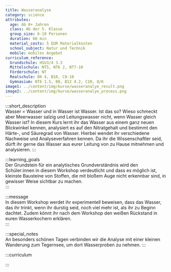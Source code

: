 ```yaml
---
title: Wasseranalyse
category: science
attributes:
  age: Ab 8+ Jahren
  class: Ab der 5. Klasse
  group_size: 6-10 Personen
  duration: 60 min  
  material_costs: 5 EUR Materialkosten
  school_subject: Natur und Technik
  mobile: mobiles Angebot
curriculum_reference:
  Grundschule: HSU3/4 3.3  
  Mittelschule: NT5, NT6 2, NT7-10  
  Förderschule: NT   
  Realschule: B6 4, B10, C8-10
  Gymnasium: NT6 1.5, B8, B12 4.2, C10, Q/K
image1: ../content/img/kurse/wasseranalye_result.png
image2: ../content/img/kurse/wasseranalye_process.png
---
```

:::short_description  
Wasser = Wasser und in Wasser ist Wasser. Ist das so? Wieso schmeckt aber Meerwasser salzig und Leitungswasser nicht, wenn Wasser gleich Wasser ist? In diesem Kurs lernt ihr das Wasser aus einem ganz neuen Blickwinkel kennen, analysiert es auf den Nitratgehalt und bestimmt den Härte-, und Säuregrad von Wasser. Hierbei wendet ihr verschiedene Nachweise und Analyseverfahren kennen. Da ihr die Wissenschaftler seid, dürft ihr gerne das Wasser aus eurer Leitung von zu Hause mitnehmen und analysieren.
:::

:::learning_goals  
Der Grundstein für ein analytisches Grundverständnis wird den Schüler:innen in diesem Workshop verdeutlicht und dass es möglich ist, kleinste Bausteine von Stoffen, die mit bloßem Auge nicht erkennbar sind, in gewisser Weise sichtbar zu machen.     
:::

:::message  
In diesem Workshop werdet ihr experimentell beweisen, dass das Wasser, das ihr trinkt, wenn ihr durstig seid, noch viel mehr ist, als ihr zu Beginn dachtet. Zudem könnt ihr nach dem Workshop den weißen Rückstand in euren Wasserkochern erklären.   
:::  

:::special_notes  
An besonders schönen Tagen verbinden wir die Analyse mit einer kleinen Wanderung zum Tegernsee, um dort Wasserproben zu nehmen.
:::

:::curriculum  

:::
